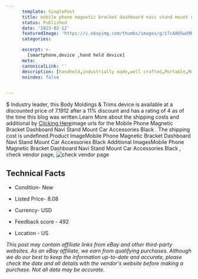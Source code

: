 ```yaml
---
      template: SinglePost
      title: mobile phone magnetic bracket dashboard navi stand mount car accessories black 
      status: Published
      date: '2023-02-12'
      featuredImage: 'https://i.ebayimg.com/thumbs/images/g/z7cAAOSwU9RjMv-P/s-l225.jpg'
      categories: 

      excerpt: >-
        [smartphone,device ,hand held device]
      meta:
      canonicalLink: ''
      description: [handheld,industrially made,well crafted,Portable,Mobile,Compact,Convenient,Lightweight,Maneuverable,Man-portable,Miniature,Carriable,Hand-held,Light,Holdable,Transportable,Mobile device,Pocket-sized,On-the-go,Wireless,Cordless,Compact size,Convenient size, smartphone,device ,hand held device]
      noindex: false

        
---
```

$
    Industry leader, this Body Moldings & Trims device is available at a discounted price of 7.1912 after a 11% discount and has a rating of 4 as of the time this blog was written.Learn More about the shipping costs and additional by [Clicking Here](https://www.ebay.com/itm/374277203187?fits=Make%3AMercury&hash=item5724a8e4f3%3Ag%3Az7cAAOSwU9RjMv-P&mkevt=1&mkcid=1&mkrid=711-53200-19255-0&campid=%253CePNCampaignId%253E&customid=%253CreferenceId%253E&toolid=10049)image urls for the Mobile Phone Magnetic Bracket Dashboard Navi Stand Mount Car Accessories Black . The shipping cost is undefined.Product ImageMobile Phone Magnetic Bracket Dashboard Navi Stand Mount Car Accessories Black Additional ImagesMobile Phone Magnetic Bracket Dashboard Navi Stand Mount Car Accessories Black , check vendor page, ![check vendor page](https://origin-galleryplus.ebayimg.com/ws/web/374277203187_2_0_1/225x225.jpg,https://origin-galleryplus.ebayimg.com/ws/web/374277203187_3_0_1/225x225.jpg,https://origin-galleryplus.ebayimg.com/ws/web/374277203187_4_0_1/225x225.jpg,https://origin-galleryplus.ebayimg.com/ws/web/374277203187_5_0_1/225x225.jpg,https://origin-galleryplus.ebayimg.com/ws/web/374277203187_6_0_1/225x225.jpg,https://origin-galleryplus.ebayimg.com/ws/web/374277203187_7_0_1/225x225.jpg,https://origin-galleryplus.ebayimg.com/ws/web/374277203187_8_0_1/225x225.jpg,https://origin-galleryplus.ebayimg.com/ws/web/374277203187_9_0_1/225x225.jpg,https://origin-galleryplus.ebayimg.com/ws/web/374277203187_10_0_1/225x225.jpg,https://origin-galleryplus.ebayimg.com/ws/web/374277203187_11_0_1/225x225.jpg,https://origin-galleryplus.ebayimg.com/ws/web/374277203187_12_0_1/225x225.jpg)
    
    

 ## Technical Facts 



     
      

 - Condition- New 


      

 - Listed Price- 8.08 


      

 - Currency- USD 


      

 - Feedback score - 492 


      

 - Location - US 


      
      

 *_This post may contain affiliate links from eBay and other third-party websites. As an eBay affiliate, we earn from qualifying purchases. Although we do our best to keep the information up-to-date and accurate, please check the date and all details with the vendor's website before making a purchase. Not all data may be accurate._*



    
    
    
    
    